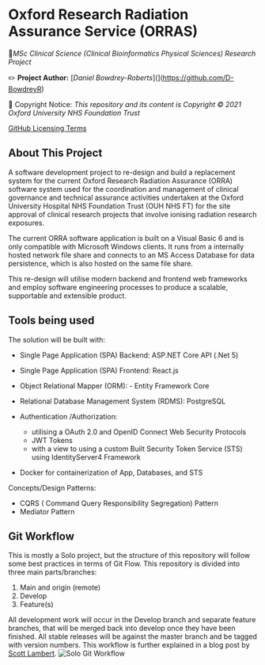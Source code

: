 # Oxford Research Radiation Assurance Service (ORRAS)

:blue_book:_MSc Clinical Science (Clinical Bioinformatics Physical Sciences) Research Project_

:pencil2: **Project Author:** [_Daniel Bowdrey-Roberts_](](https://github.com/D-BowdreyR)

:scroll: Copyright Notice: _This repository and its content is Copyright © 2021 Oxford University NHS Foundation Trust_

[GitHub Licensing Terms](https://docs.github.com/en/github/creating-cloning-and-archiving-repositories/licensing-a-repository#choosing-the-right-license)

## About This Project

A software development project to re-design and build a replacement system for the current Oxford Research Radiation Assurance (ORRA) software system used for the coordination and management of clinical governance and technical assurance activities undertaken at the Oxford University Hospital NHS Foundation Trust (OUH NHS FT) for the site approval of clinical research projects that involve ionising radiation research exposures.

The current ORRA software application is built on a Visual Basic 6 and is only compatible with Microsoft Windows clients.
It runs from a internally hosted network file share and connects to an MS Access Database for data persistence, which is also hosted on the same file share.

This re-design will utilise modern backend and frontend web frameworks and employ software engineering processes to produce a scalable, supportable and extensible product.

## Tools being used

The solution will be built with:

- Single Page Application (SPA) Backend: ASP.NET Core API (.Net 5)
- Single Page Application (SPA) Frontend: React.js
- Object Relational Mapper (ORM): - Entity Framework Core
- Relational Database Management System (RDMS): PostgreSQL

- Authentication /Authorization: 
  - utilising a OAuth 2.0 and OpenID Connect Web Security Protocols
  - JWT Tokens
  - with a view to using a custom Built Security Token Service (STS) using IdentityServer4 Framework

- Docker for containerization of App, Databases, and STS

Concepts/Design Patterns:

- CQRS ( Command Query Responsibility Segregation) Pattern
- Mediator Pattern

## Git Workflow

This is mostly a Solo project, but the structure of this repository will follow some best practices in terms of Git Flow. 
This repository is divided into three main parts/branches:

1. Main and origin (remote)
2. Develop
3. Feature(s)

All development work will occur in the Develop branch and separate feature branches, that will be merged back into develop once they have been finished. All stable releases will be against the master branch and be tagged with version numbers. This workflow is further explained in a blog post by [Scott Lambert](https://sdlambert.github.io/2015/04/09/git-workflow-for-solo-development/).
![Solo Git Workflow](https://sdlambert.github.io/img/git-nodes.png)

